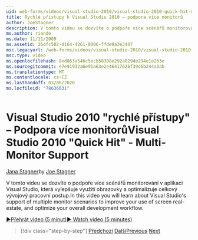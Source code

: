 ```yaml
---
uid: web-forms/videos/visual-studio-2010/visual-studio-2010-quick-hit-multi-monitor-support
title: Rychlé přístupy k Visual Studiu 2010 – podpora více monitorů
author: JoeStagner
description: V tomto videu se dozvíte o podpoře více scénářů monitorování v rámci sady Visual Studio, které vám pomůžou vylepšit využití na základě reálných obrazovek a optimalizovat celkové množství...
ms.author: riande
ms.date: 11/11/2009
ms.assetid: 26dfc502-d164-4261-8006-ffde9a3e3447
msc.legacyurl: /web-forms/videos/visual-studio-2010/visual-studio-2010-quick-hit-multi-monitor-support
msc.type: video
ms.openlocfilehash: 8ed863a546c5ecb58308e292a0294e294e1e263e
ms.sourcegitcommit: e7e91932a6e91a63e2e46417626f39d6b244a3ab
ms.translationtype: MT
ms.contentlocale: cs-CZ
ms.lasthandoff: 03/06/2020
ms.locfileid: "78636631"
---
```

# <a name="visual-studio-2010-quick-hit---multi-monitor-support"></a><span data-ttu-id="b2b71-103">Visual Studio 2010 "rychlé přístupy" – Podpora více monitorů</span><span class="sxs-lookup"><span data-stu-id="b2b71-103">Visual Studio 2010 "Quick Hit" - Multi-Monitor Support</span></span>

<span data-ttu-id="b2b71-104">[Jana Stagner](https://github.com/JoeStagner)</span><span class="sxs-lookup"><span data-stu-id="b2b71-104">by [Joe Stagner](https://github.com/JoeStagner)</span></span>

<span data-ttu-id="b2b71-105">V tomto videu se dozvíte o podpoře více scénářů monitorování v aplikaci Visual Studio, která vylepšuje využití obrazovky a optimalizuje celkový vývojový pracovní postup.</span><span class="sxs-lookup"><span data-stu-id="b2b71-105">In this video you will learn about Visual Studio's support of multiple monitor scenarios to improve your use of screen real-estate, and optimize your overall development workflow.</span></span> 

[<span data-ttu-id="b2b71-106">&#9654;Přehrát video (5 minut)</span><span class="sxs-lookup"><span data-stu-id="b2b71-106">&#9654; Watch video (5 minutes)</span></span>](https://channel9.msdn.com/Blogs/ASP-NET-Site-Videos/visual-studio-2010-quick-hit-multi-monitor-support)

> [!div class="step-by-step"]
> <span data-ttu-id="b2b71-107">[Předchozí](visual-studio-2010-quick-hit-intellisense-smart-lists.md)
> [Další](visual-studio-2010-quick-hit-new-web-project-template.md)</span><span class="sxs-lookup"><span data-stu-id="b2b71-107">[Previous](visual-studio-2010-quick-hit-intellisense-smart-lists.md)
[Next](visual-studio-2010-quick-hit-new-web-project-template.md)</span></span>
